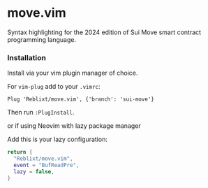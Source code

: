 # move.vim 
Syntax highlighting for the 2024 edition of Sui Move smart contract programming language.

### Installation

Install via your vim plugin manager of choice.

For `vim-plug` add to your `.vimrc`:

```vim
Plug 'Reblixt/move.vim', {'branch': 'sui-move'}
```
Then run `:PlugInstall`.

or if using Neovim with lazy package manager

Add this is your lazy configuration:
```lua 
return {
  "Reblixt/move.vim",
  event = "BufReadPre",
  lazy = false,
}
```

